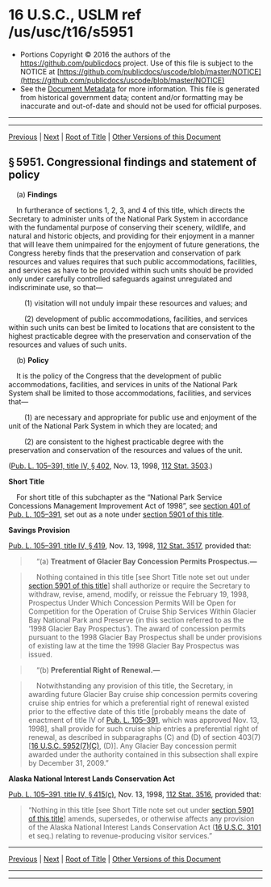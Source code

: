 ---
---

# 16 U.S.C., USLM ref /us/usc/t16/s5951

* Portions Copyright © 2016 the authors of the https://github.com/publicdocs project.
  Use of this file is subject to the NOTICE at [https://github.com/publicdocs/uscode/blob/master/NOTICE](https://github.com/publicdocs/uscode/blob/master/NOTICE)
* See the [Document Metadata](././../../../../..//README.md) for more information.
  This file is generated from historical government data; content and/or formatting may be inaccurate and out-of-date and should not be used for official purposes.

----------
----------

[Previous](./../../../../..//us/usc/t16/ch79/schIII/m__us_usc_t16_ch79_schIII.md) | [Next](./../../../../..//us/usc/t16/ch79/schIII/m__us_usc_t16_s5952.md) | [Root of Title](./../../../../../) | [Other Versions of this Document](https://publicdocs.github.io/go/links?ns=uslm&ref=%2Fus%2Fusc%2Ft16%2Fs5951)

## § 5951. Congressional findings and statement of policy

    (a) __Findings__ 

    In furtherance of sections 1, 2, 3, and 4 of this title, which directs the Secretary to administer units of the National Park System in accordance with the fundamental purpose of conserving their scenery, wildlife, and natural and historic objects, and providing for their enjoyment in a manner that will leave them unimpaired for the enjoyment of future generations, the Congress hereby finds that the preservation and conservation of park resources and values requires that such public accommodations, facilities, and services as have to be provided within such units should be provided only under carefully controlled safeguards against unregulated and indiscriminate use, so that—

        (1) visitation will not unduly impair these resources and values; and

        (2) development of public accommodations, facilities, and services within such units can best be limited to locations that are consistent to the highest practicable degree with the preservation and conservation of the resources and values of such units.

    (b) __Policy__ 

    It is the policy of the Congress that the development of public accommodations, facilities, and services in units of the National Park System shall be limited to those accommodations, facilities, and services that—

        (1) are necessary and appropriate for public use and enjoyment of the unit of the National Park System in which they are located; and

        (2) are consistent to the highest practicable degree with the preservation and conservation of the resources and values of the unit.

([Pub. L. 105–391, title IV, § 402][/us/pl/105/391/s402], Nov. 13, 1998, [112 Stat. 3503][/us/stat/112/3503].)

 __Short Title__ 

    For short title of this subchapter as the “National Park Service Concessions Management Improvement Act of 1998”, see [section 401 of Pub. L. 105–391][/us/pl/105/391/s401], set out as a note under [section 5901 of this title][/us/usc/t16/s5901].

 __Savings Provision__ 

[Pub. L. 105–391, title IV, § 419][/us/pl/105/391/s419], Nov. 13, 1998, [112 Stat. 3517][/us/stat/112/3517], provided that:

>     “(a) __Treatment of Glacier Bay Concession Permits Prospectus.—__ 

>     Nothing contained in this title \[see Short Title note set out under [section 5901 of this title][/us/usc/t16/s5901]\] shall authorize or require the Secretary to withdraw, revise, amend, modify, or reissue the February 19, 1998, Prospectus Under Which Concession Permits Will be Open for Competition for the Operation of Cruise Ship Services Within Glacier Bay National Park and Preserve (in this section referred to as the ‘1998 Glacier Bay Prospectus’). The award of concession permits pursuant to the 1998 Glacier Bay Prospectus shall be under provisions of existing law at the time the 1998 Glacier Bay Prospectus was issued.

>     “(b) __Preferential Right of Renewal.—__ 

>     Notwithstanding any provision of this title, the Secretary, in awarding future Glacier Bay cruise ship concession permits covering cruise ship entries for which a preferential right of renewal existed prior to the effective date of this title \[probably means the date of enactment of title IV of [Pub. L. 105–391][/us/pl/105/391], which was approved Nov. 13, 1998\], shall provide for such cruise ship entries a preferential right of renewal, as described in subparagraphs (C) and (D) of section 403(7) \[[16 U.S.C. 5952(7)(C)][/us/usc/t16/s5952/7/C], (D)\]. Any Glacier Bay concession permit awarded under the authority contained in this subsection shall expire by December 31, 2009.”

 __Alaska National Interest Lands Conservation Act__ 

[Pub. L. 105–391, title IV, § 415(c)][/us/pl/105/391/s415/c], Nov. 13, 1998, [112 Stat. 3516][/us/stat/112/3516], provided that: 

> “Nothing in this title \[see Short Title note set out under [section 5901 of this title][/us/usc/t16/s5901]\] amends, supersedes, or otherwise affects any provision of the Alaska National Interest Lands Conservation Act ([16 U.S.C. 3101][/us/usc/t16/s3101] et seq.) relating to revenue-producing visitor services.”

----------

[Previous](./../../../../..//us/usc/t16/ch79/schIII/m__us_usc_t16_ch79_schIII.md) | [Next](./../../../../..//us/usc/t16/ch79/schIII/m__us_usc_t16_s5952.md) | [Root of Title](./../../../../../) | [Other Versions of this Document](https://publicdocs.github.io/go/links?ns=uslm&ref=%2Fus%2Fusc%2Ft16%2Fs5951)

----------
----------

[/us/pl/105/391/s402]: https://publicdocs.github.io/go/links?ns=uslm&ref=%2Fus%2Fpl%2F105%2F391%2Fs402
[/us/stat/112/3503]: https://publicdocs.github.io/go/links?ns=uslm&ref=%2Fus%2Fstat%2F112%2F3503
[/us/pl/105/391/s401]: https://publicdocs.github.io/go/links?ns=uslm&ref=%2Fus%2Fpl%2F105%2F391%2Fs401
[/us/usc/t16/s5901]: https://publicdocs.github.io/go/links?ns=uslm&ref=%2Fus%2Fusc%2Ft16%2Fs5901
[/us/pl/105/391/s419]: https://publicdocs.github.io/go/links?ns=uslm&ref=%2Fus%2Fpl%2F105%2F391%2Fs419
[/us/stat/112/3517]: https://publicdocs.github.io/go/links?ns=uslm&ref=%2Fus%2Fstat%2F112%2F3517
[/us/usc/t16/s5901]: https://publicdocs.github.io/go/links?ns=uslm&ref=%2Fus%2Fusc%2Ft16%2Fs5901
[/us/pl/105/391]: https://publicdocs.github.io/go/links?ns=uslm&ref=%2Fus%2Fpl%2F105%2F391
[/us/usc/t16/s5952/7/C]: https://publicdocs.github.io/go/links?ns=uslm&ref=%2Fus%2Fusc%2Ft16%2Fs5952%2F7%2FC
[/us/pl/105/391/s415/c]: https://publicdocs.github.io/go/links?ns=uslm&ref=%2Fus%2Fpl%2F105%2F391%2Fs415%2Fc
[/us/stat/112/3516]: https://publicdocs.github.io/go/links?ns=uslm&ref=%2Fus%2Fstat%2F112%2F3516
[/us/usc/t16/s5901]: https://publicdocs.github.io/go/links?ns=uslm&ref=%2Fus%2Fusc%2Ft16%2Fs5901
[/us/usc/t16/s3101]: https://publicdocs.github.io/go/links?ns=uslm&ref=%2Fus%2Fusc%2Ft16%2Fs3101


